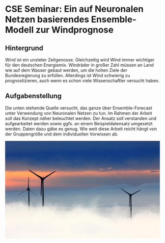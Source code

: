 # CSE Seminar: Ein auf Neuronalen Netzen basierendes Ensemble-Modell zur Windprognose

## Hintergrund

Wind ist ein unsteter Zeitgenosse. Gleichzeitig wird Wind immer wichtiger für den deutschen Energiemix. Windräder in großer Zahl müssen an Land wie auf dem Wasser gebaut werden, um die hohen Ziele der Bundesregierung zu erfüllen. Allerdings ist Wind schwierig zu prognostizieren, auch wenn es schon viele Wissenschaftler versucht haben.

## Aufgabenstellung

Die unten stehende Quelle versucht, das ganze über Ensemble-Forecast unter Verwendung von Neuronalen Netzen zu tun. Im Rahmen der Arbeit soll das Konzept näher beleuchtet werden. Der Ansatz soll verstanden und aufgearbeitet werden sowie ggfs. an einem Beispieldatensatz umgesetzt werden. Daten dazu gäbe es genug. Wie weit diese Arbeit reicht hängt von der Gruppengröße und dem individuellen Vorwissen ab.

![Ich hoffe dieses Bild ist nicht lizensiert](dokumentation/images/windraeder_schlueter.jpg)
